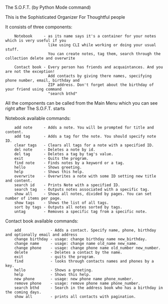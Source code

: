 The S.O.F.T. (by Python Mode command)

This is the Sophisticated Organizer For Thoughtful people

It consists of three components:
        
        Notebook     - as its name says it's a container for your notes which is very useful if you
                       like using CLI while working or doing your usual stuff.
                       You can create notes, tag them, search through the collection delete and overwrite

        Contact book - Every person has friends and acquaintances. And you are not the exception!
                       Add contacts by giving there names, specifying phone number, email, birthday and
                       ZIP address. Don't forget about the birthday of your friend using command
                       "search bthd"

All the components can be called from the Main Menu which you can see right after The S.O.F.T. starts

Notebook available commands:
        
        add note     - Adds a note. You will be prompted for title and content.
        add tag      - Adds a tag for the note. You should specify note ID.
        clear tags   - Clears all tags for a note with a specified ID.
        del note     - Deletes a note by id.
        del tag      - Deletes a tag by tag's value.
        exit         - Quits the program.
        find note    - Finds notes by a keyword or a tag.
        hello        - Shows greeting.
        help         - Shows this help.
        overwrite    - Overwrites a note with some ID setting new title and content.
        search id    - Prints Note with a specified ID.
        search tag   - Outputs notes associated with a specific tag.
        show all     - Shows all notes, divided by pages. You can set number of items per page.
        show tags    - Shows the list of all tags.
        sort by tags - Outputs all notes sorted by tags.
        untag        - Removes a specific tag from a specific note.

Contact book available commands:

        add             - Adds a contact. Specify name, phone, birthday and optionally email and address
        change birthday - usage: change birthday name new_birthday.
        change name     - usage: change name old_name new_name.
        change phone    - usage: change phone name old_number new_number.
        delete          - Deletes a contact by the name.
        exit            - quits the program.
        find            - looks through contacts names and phones by a key.
        hello           - Shows a greeting.
        help            - Shows this help.
        new phone       - usage: new phone name phone_number.
        remove phone    - usage: remove phone name phone_number.
        search bthd     - Search in the address book who has a birthday in the coming days.
        show all        - prints all contacts with pagination.
